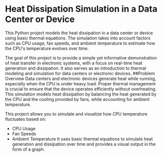 # Heat Dissipation Simulation in a Data Center or Device
This Python project models the heat dissipation in a data center or device using basic thermal equations. The simulation takes into account factors such as CPU usage, fan speeds, and ambient temperature to estimate how the CPU's temperature evolves over time.

The goal of this project is to provide a simple yet informative demonstration of heat transfer in electronic systems, with a focus on real-time heat generation and dissipation. It also serves as an introduction to thermal modeling and simulation for data centers or electronic devices.
##Problem Overview
Data centers and electronic devices generate heat while running, especially when the CPU is under heavy load. Proper thermal management is crucial to ensure that the device operates efficiently without overheating. This simulation models heat dissipation by balancing the heat generated by the CPU and the cooling provided by fans, while accounting for ambient temperature.

This project allows you to simulate and visualize how CPU temperature fluctuates based on:

 - CPU Usage
 - Fan Speeds
 - Ambient Temperature
It uses basic thermal equations to simulate heat generation and dissipation over time and provides a visual output in the form of a graph.
